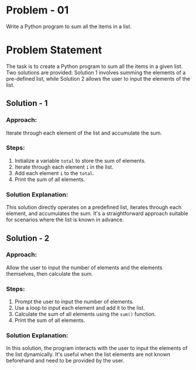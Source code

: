 # Problem - 01

Write a Python program to sum all the items in a list.

# Problem Statement

The task is to create a Python program to sum all the items in a given list. Two solutions are provided: Solution 1 involves summing the elements of a pre-defined list, while Solution 2 allows the user to input the elements of the list.

## Solution - 1

### Approach:
Iterate through each element of the list and accumulate the sum.

### Steps:
1. Initialize a variable `total` to store the sum of elements.
2. Iterate through each element `i` in the list.
3. Add each element `i` to the `total`.
4. Print the sum of all elements.

### Solution Explanation:
This solution directly operates on a predefined list, iterates through each element, and accumulates the sum. It's a straightforward approach suitable for scenarios where the list is known in advance.

## Solution - 2

### Approach:
Allow the user to input the number of elements and the elements themselves, then calculate the sum.

### Steps:
1. Prompt the user to input the number of elements.
2. Use a loop to input each element and add it to the list.
3. Calculate the sum of all elements using the `sum()` function.
4. Print the sum of all elements.

### Solution Explanation:
In this solution, the program interacts with the user to input the elements of the list dynamically. It's useful when the list elements are not known beforehand and need to be provided by the user.


